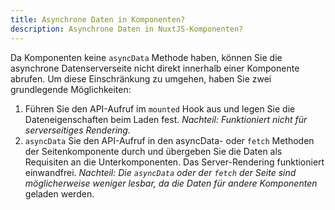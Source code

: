 ```yaml
---
title: Asynchrone Daten in Komponenten?
description: Asynchrone Daten in NuxtJS-Komponenten?
---
```


Da Komponenten keine `asyncData` Methode haben, können Sie die asynchrone Datenserverseite nicht direkt innerhalb einer Komponente abrufen. Um diese Einschränkung zu umgehen, haben Sie zwei grundlegende Möglichkeiten:

1. Führen Sie den API-Aufruf im `mounted` Hook aus und legen Sie die Dateneigenschaften beim Laden fest. *Nachteil: Funktioniert nicht für serverseitiges Rendering.*
2. `asyncData` Sie den API-Aufruf in den asyncData- oder `fetch` Methoden der Seitenkomponente durch und übergeben Sie die Daten als Requisiten an die Unterkomponenten. Das Server-Rendering funktioniert einwandfrei. *Nachteil: Die `asyncData` oder der `fetch` der Seite sind möglicherweise weniger lesbar, da die Daten für andere Komponenten* geladen werden.
